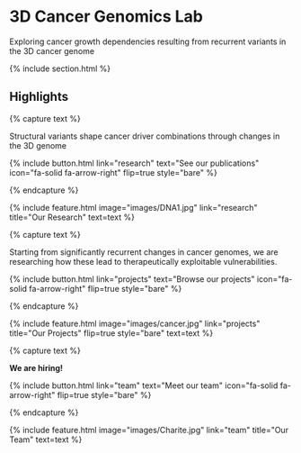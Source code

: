 ---
---

# 3D Cancer Genomics Lab 

Exploring cancer growth dependencies resulting from recurrent variants in the 3D cancer genome

{% include section.html %}

## Highlights

{% capture text %}

Structural variants shape cancer driver combinations through changes in the 3D genome

{%
  include button.html
  link="research"
  text="See our publications"
  icon="fa-solid fa-arrow-right"
  flip=true
  style="bare"
%}

{% endcapture %}

{%
  include feature.html
  image="images/DNA1.jpg"
  link="research"
  title="Our Research"
  text=text
%}

{% capture text %}

Starting from significantly recurrent changes in cancer genomes, we are researching how these lead to therapeutically exploitable vulnerabilities.

{%
  include button.html
  link="projects"
  text="Browse our projects"
  icon="fa-solid fa-arrow-right"
  flip=true
  style="bare"
%}

{% endcapture %}

{%
  include feature.html
  image="images/cancer.jpg"
  link="projects"
  title="Our Projects"
  flip=true
  style="bare"
  text=text
%}

{% capture text %}

**We are hiring!**

{%
  include button.html
  link="team"
  text="Meet our team"
  icon="fa-solid fa-arrow-right"
  flip=true
  style="bare"
%}

{% endcapture %}

{%
  include feature.html
  image="images/Charite.jpg"
  link="team"
  title="Our Team"
  text=text
%}
